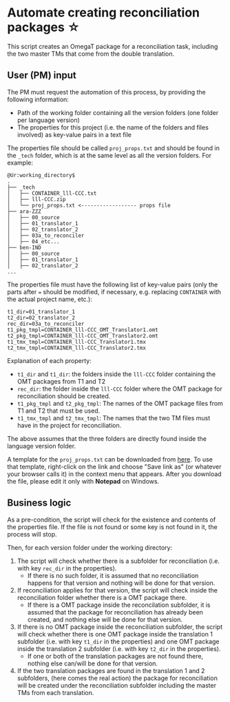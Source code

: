 <!-- props file -> specs file -->

# Automate creating reconciliation packages ☆

This script creates an OmegaT package for a reconciliation task, including the two master TMs that come from the double translation.

## User (PM) input

The PM must request the automation of this process, by providing the following information:

* Path of the working folder containing all the version folders (one folder per language version)
* The properties for this project (i.e. the name of the folders and files involved) as key-value pairs in a text file

The properties file should be called `proj_props.txt` and should be found in the `_tech` folder, which is at the same level as all the version folders. For example:

```
@Ur:working_directory$
.
├── _tech
│   ├── CONTAINER_lll-CCC.txt
│   ├── lll-CCC.zip
│   └── proj_props.txt <------------------ props file
├── ara-ZZZ
│   ├── 00_source
│   ├── 01_translator_1
│   ├── 02_translator_2
│   ├── 03a_to_reconciler
│   ├── 04_etc...
├── ben-IND
│   ├── 00_source
│   ├── 01_translator_1
│   ├── 02_translator_2
...
```

The properties file must have the following list of key-value pairs (only the parts after `=` should be modified, if necessary, e.g. replacing `CONTAINER` with the actual project name, etc.):

    t1_dir=01_translator_1
    t2_dir=02_translator_2
    rec_dir=03a_to_reconciler
    t1_pkg_tmpl=CONTAINER_lll-CCC_OMT_Translator1.omt
    t2_pkg_tmpl=CONTAINER_lll-CCC_OMT_Translator2.omt
    t1_tmx_tmpl=CONTAINER_lll-CCC_Translator1.tmx
    t2_tmx_tmpl=CONTAINER_lll-CCC_Translator2.tmx

Explanation of each property: 

* `t1_dir` and `t1_dir`: the folders inside the `lll-CCC` folder containing the OMT packages from T1 and T2
* `rec_dir`: the folder inside the `lll-CCC` folder where the OMT package for reconciliation should be created.
* `t1_pkg_tmpl` and `t2_pkg_tmpl`: The names of the OMT package files from T1 and T2 that must be used.
* `t1_tmx_tmpl` and `t2_tmx_tmpl`: The names that the two TM files must have in the project for reconciliation.

The above assumes that the three folders are directly found inside the language version folder.

A template for the `proj_props.txt` can be downloaded from [here](https://raw.githubusercontent.com/capstanlqc/cli_automation/master/mk_rec_omtprj/config/proj_props.txt). To use that template, right-click on the link and choose "Save link as" (or whatever your browser calls it) in the context menu that appears. After you download the file, please edit it only with **Notepad** on Windows.

## Business logic

As a pre-condition, the script will check for the existence and contents of the properties file. If the file is not found or some key is not found in it, the process will stop.

Then, for each version folder under the working directory:
1. The script will check whether there is a subfolder for reconciliation (i.e. with key `rec_dir` in the properties).
	* If there is no such folder, it is assumed that no reconciliation happens for that version and nothing will be done for that version.
2. If reconciliation applies for that version, the script will check inside the reconciliation folder whether there is a OMT package there.
	* If there is a OMT package inside the reconcilation subfolder, it is assumed that the package for reconciliation has already been created, and nothing else will be done for that version.
3. If there is no OMT package inside the reconciliation subfolder, the script will check whether there is one OMT package inside the translation 1 subfolder (i.e. with key `t1_dir` in the properties) and one OMT package inside the translation 2 subfolder (i.e. with key `t2_dir` in the properties).
	* If one or both of the translation packages are not found there, nothing else can/will be done for that version.
4. If the two translation packages are found in the translation 1 and 2 subfolders, (here comes the real action) the package for reconciliation will be created under the reconciliation subfolder including the master TMs from each translation.
